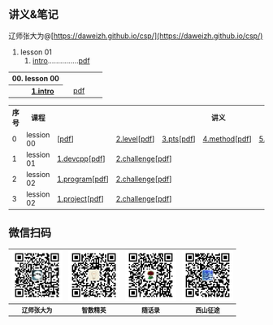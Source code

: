 ## 讲义&笔记

辽师张大为@[https://daweizh.github.io/csp/](https://daweizh.github.io/csp/)

1. lesson 01 
    1. [intro](lesson00/1.intro.html)...............[pdf](lesson00/00.1-intro.pdf)


<table style="border:none;">
  <tr><th with="200">00. lesson 00</th><td></td><td width="50"></td></tr>
  <tr><th>　　<a href='lesson00/1.intro.html'>1.intro</a></th><td></td><td><a href='lesson00/00.1-intro.pdf'>pdf</a></td></tr>
</table>


<table>
  <tr><th>序号</th><th>课程</th><th colspan="6">讲义</th></tr>
  <tr><td>0</td><td>lession 00</td>
    <td style="text-align:left;">
      [<a href='lesson00/00.1-intro.pdf'>pdf</a>]
    </td><td style="text-align:left;">
      <a href='lesson00/2.level.html'>2.level</a>[<a href='lesson00/00.2-level.pdf'>pdf</a>]
    </td><td style="text-align:left;">
      <a href='lesson00/3.pts.html'>3.pts</a>[<a href='lesson00/00.3-pts.pdf'>pdf</a>]
    </td><td style="text-align:left;">
      <a href='lesson00/4.method.html'>4.method</a>[<a href='lesson00/00.4-method.pdf'>pdf</a>]
    </td><td style="text-align:left;">
      <a href='lesson00/5.resource.html'>5.resource</a>[<a href='lesson00/00.5-resource.pdf'>pdf</a>]
    </td><td style="text-align:left;">
      <a href='lesson00/6.tong11.html'>6.tong11</a>[<a href='lesson00/00.6-tong11.pdf'>pdf</a>]
    </td>
  </tr>
  <tr><td>1</td><td>lession 01</td>
    <td style="text-align:left;">
      <a href='lesson01/1.devcpp.html'>1.devcpp</a>[<a href='lesson01/01.1-devcpp.pdf'>pdf</a>]
    </td><td style="text-align:left;" colspan="4">
      <a href='lesson01/2.challenge.html'>2.challenge</a>[<a href='lesson01/01.2-challenge.pdf'>pdf</a>]
    </td><td style="text-align:left;">
      <a href='lesson00/7.organ.html'>7.declaration</a>[<a href='lesson00/00.7-organ.pdf'>pdf</a>]
    </td>
  </tr>
  <tr><td>2</td><td>lession 02</td>
    <td style="text-align:left;">
      <a href='lesson02/1.program.html'>1.program</a>[<a href='lesson02/02.1-program.pdf'>pdf</a>]
    </td><td style="text-align:left;" colspan="5">
      <a href='lesson02/2.challenge.html'>2.challenge</a>[<a href='lesson02/02.2-challenge.pdf'>pdf</a>]
    </td>
  </tr>
  <tr><td>3</td><td>lession 02</td>
    <td style="text-align:left;">
      <a href='lesson03/1.project.html'>1.project</a>[<a href='lesson03/03.1-project.pdf'>pdf</a>]
    </td><td style="text-align:left;" colspan="5">
      <a href='lesson03/2.challenge.html'>2.challenge</a>[<a href='lesson03/03.2-challenge.pdf'>pdf</a>]
    </td>
  </tr>
</table>


## 微信扫码

<table style="font-size:12px;"><tr>
    <td><img src="lesson00/images/zdw.jpg" width="100"></td>
    <td><img src="lesson00/images/idea.jpg" width="100"></td>
    <td><img src="lesson00/images/shl.jpg" width="100"></td>
    <td><img src="lesson00/images/xszt.jpg" width="100"></td>
</tr><tr><th>辽师张大为</th><th>智数精英</th><th>随话录</th><th>西山征途</th></tr>
</table>



    